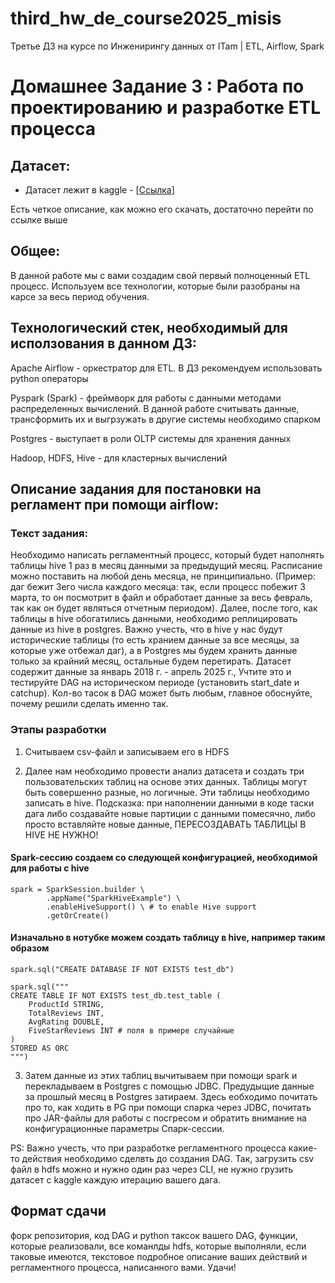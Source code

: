 # third_hw_de_course2025_misis
   Третье ДЗ на курсе по Инженирингу данных от ITam | ETL, Airflow, Spark

# Домашнее Задание 3 : Работа по проектированию и разработке ETL процесса 

## Датасет:

- Датасет лежит в kaggle - [[Ссылка](https://www.kaggle.com/datasets/justinwilcher/nashville-accident-reports-jan-2018-apl-2025)] 

Есть четкое описание, как можно его скачать, достаточно перейти по ссылке выше

## Общее:

В данной работе мы с вами создадим свой первый полноценный ETL процесс. Используем все технологии, которые были разобраны на карсе за весь период обучения. 

## Технологический стек, необходимый для исползования в данном ДЗ:

Apache Airflow - оркестратор для ETL. В ДЗ рекомендуем использовать python операторы

Pyspark (Spark) - фреймворк для работы с данными методами распределенных вычислений. В данной работе считывать данные, трансформить их и выгрзужать в другие системы необходимо спарком

Postgres - выступает в роли OLTP системы для хранения данных 

Hadoop, HDFS, Hive - для кластерных вычислений

## Описание задания для постановки на регламент при помощи airflow:

### Текст задания: 

Необходимо написать регламентный процесс, который будет наполнять таблицы hive 1 раз в месяц данными за предыдущий месяц. Расписание можно поставить на любой день месяца, не принципиально. (Пример: даг бежит 3его числа каждого месяца: так, если процесс побежит 3 марта, то он посмотрит в файл и обработает данные за весь февраль, так как он будет являться отчетным периодом). Далее, после того, как таблицы в hive обогатились данными, необходимо реплицировать данные из hive в postgres. Важно учесть, что в hive у нас будут исторические таблицы (то есть хранием данные за все месяцы, за которые уже отбежал даг), а в Postgres мы будем хранить данные только за крайний месяц, остальные будем перетирать. Датасет содержит данные за январь 2018 г. - апрель 2025 г., Учтите это и тестируйте DAG на историческом периоде (установить start_date и catchup). Кол-во тасок в DAG может быть любым, главное обоснуйте, почему решили сделать именно так.

### Этапы разработки

1. Считываем csv-файл и записываем его в HDFS

2. Далее нам необходимо провести анализ датасета и создать три пользовательских таблиц на основе этих данных. Таблицы могут быть совершенно разные, но логичные. Эти таблицы необходимо записать в hive. Подсказка: при наполнении данными в коде таски дага либо создавайте новые партиции с данными помесячно, либо просто вставляйте новые данные, ПЕРЕСОЗДАВАТЬ ТАБЛИЦЫ В HIVE НЕ НУЖНО!

#### Spark-сессию создаем со следующей конфигурацией, необходимой для работы с hive

```
spark = SparkSession.builder \
        .appName("SparkHiveExample") \
        .enableHiveSupport() \ # to enable Hive support
        .getOrCreate()
```

#### Изначально в нотубке можем создать таблицу в hive, например таким образом
```
spark.sql("CREATE DATABASE IF NOT EXISTS test_db")

spark.sql("""
CREATE TABLE IF NOT EXISTS test_db.test_table (
    ProductId STRING,
    TotalReviews INT,
    AvgRating DOUBLE,
    FiveStarReviews INT # поля в примере случайные
)
STORED AS ORC
""")
```

3. Затем  данные из этих таблиц вычитываем при помощи spark и перекладываем в Postgres c помощью JDBC. Предудыщие данные за прошлый месяц в Postgres затираем. Здесь еобходимо почитать про то, как ходить в PG при помощи спарка через JDBC, почитать про JAR-файлы для работы с посгресом и обратить внимание на конфигурационные параметры Спарк-сессии.

PS: Важно учесть, что при разработке регламентного процесса какие-то действия необходимо сделвть до создания DAG. Так, загрузить csv файл в hdfs можно и нужно один раз через CLI, не нужно грузить датасет с kaggle каждую итерацию вашего дага.

## Формат сдачи

форк репозитория, код DAG и python таксок вашего DAG, функции, которые реализовали, все команлды hdfs, которые выполняли, если таковые имеются, текстовое подробное описание ваших действий и регламентного процесса, написанного вами. Удачи!


